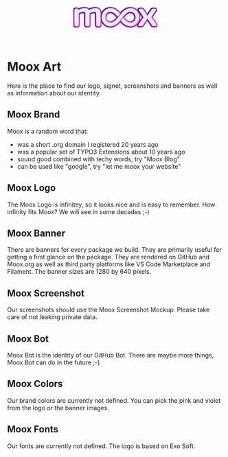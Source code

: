 <p align="center">
    <br>
  	<img src="https://github.com/mooxphp/moox/raw/main/art/moox-logo.png" width="200" alt="Moox Logo">
    <br>
</p><br>

# Moox Art

Here is the place to find our logo, signet, screenshots and banners as well as information about our identity.

## Moox Brand

Moox is a random word that:

-   was a short .org domain I registered 20 years ago
-   was a popular set of TYPO3 Extensions about 10 years ago
-   sound good combined with techy words, try "Moox Blog"
-   can be used like "google", try "let me moox your website"

## Moox Logo

The Moox Logo is infinitey, so it looks nice and is easy to remember.
How infinity fits Moox? We will see in some decades ;-)

## Moox Banner

There are banners for every package we build. They are primarily useful for getting a first glance on the package.
They are rendered on GitHub and Moox.org as well as third party platforms like VS Code Marketplace and Filament.
The banner sizes are 1280 by 640 pixels.

## Moox Screenshot

Our screenshots should use the Moox Screenshot Mockup. Please take care of not leaking private data.

## Moox Bot

Moox Bot is the identity of our GitHub Bot. There are maybe more things, Moox Bot can do in the future ;-)

## Moox Colors

Our brand colors are currently not defined. You can pick the pink and violet from the logo or the banner images.

## Moox Fonts

Our fonts are currently not defined. The logo is based on Exo Soft.

